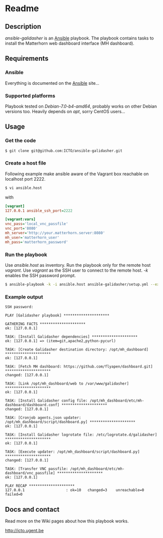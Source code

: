 # Readme

## Description

*ansible-galidasher* is an [Ansible](http://ansible.cc) playbook.
The playbook contains tasks to install the Matterhorn web dashboard interface (MH dashboard).

## Requirements

### Ansible

Everything is documented on the [Ansible](http://ansible.cc/docs/gettingstarted.html) site...

### Supported platforms

Playbook tested on *Debian-7.0-b4-amd64*, probably works on other Debian versions too. Heavily depends on *apt*, sorry CentOS users...

## Usage

### Get the code

```bash
$ git clone git@github.com:ICTO/ansible-galidasher.git
```

### Create a host file

Following example make ansible aware of the Vagrant box reachable on localhost port 2222.

```bash
$ vi ansible.host
```

with

```ini
[vagrant]
127.0.0.1 ansible_ssh_port=2222

[vagrant:vars]
vnc_pass='local_vnc_passfile'
vnc_port='8080'
mh_server='http://your.matterhorn.server:8080'
mh_user='matterhorn_user'
mh_pass='matterhorn_password'
```

### Run the playbook

Use *ansible.host* as inventory. Run the playbook only for the remote host *vagrant*. Use *vagrant* as the SSH user to connect to the remote host. *-k* enables the SSH password prompt.

```bash
$ ansible-playbook -k -i ansible.host ansible-galidasher/setup.yml --extra-vars="hosts=vagrant user=vagrant"
```

### Example output

```
SSH password: 

PLAY [Galidasher playbook] ********************* 

GATHERING FACTS ********************* 
ok: [127.0.0.1]

TASK: [Install Galidasher dependencies] ********************* 
ok: [127.0.0.1] => (item=git,apache2,python-pycurl)

TASK: [Create Galidasher destination directory: /opt/mh_dashboard] ********************* 
ok: [127.0.0.1]

TASK: [Fetch MH dashboard: https://github.com/flyapen/dashboard.git] ********************* 
changed: [127.0.0.1]

TASK: [Link /opt/mh_dashboard/web to /var/www/galidasher] ********************* 
ok: [127.0.0.1]

TASK: [Install Galidasher config file: /opt/mh_dashboard/etc/mh-dashboard/dashboard.conf] ********************* 
changed: [127.0.0.1]

TASK: [Cronjob agents.json updater: /opt/mh_dashboard/script/dashboard.py] ********************* 
ok: [127.0.0.1]

TASK: [Install Galidasher logrotate file: /etc/logrotate.d/galidasher] ********************* 
ok: [127.0.0.1]

TASK: [Execute updater: /opt/mh_dashboard/script/dashboard.py] ********************* 
changed: [127.0.0.1]

TASK: [Transfer VNC passfile: /opt/mh_dashboard/etc/mh-dashboard/vnc_passfile] ********************* 
ok: [127.0.0.1]

PLAY RECAP ********************* 
127.0.0.1                   : ok=10   changed=3    unreachable=0    failed=0    
```

## Docs and contact

Read more on the Wiki pages about how this playbook works.

http://icto.ugent.be
